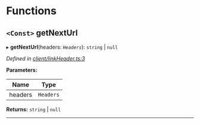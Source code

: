 

# Functions

<a id="getnexturl"></a>

## `<Const>` getNextUrl

▸ **getNextUrl**(headers: *`Headers`*):  `string` &#124; `null`

*Defined in [client/linkHeader.ts:3](https://github.com/aendrew/core/blob/9182182/src/client/linkHeader.ts#L3)*

**Parameters:**

| Name | Type |
| ------ | ------ |
| headers | `Headers` |

**Returns:**  `string` &#124; `null`

___

